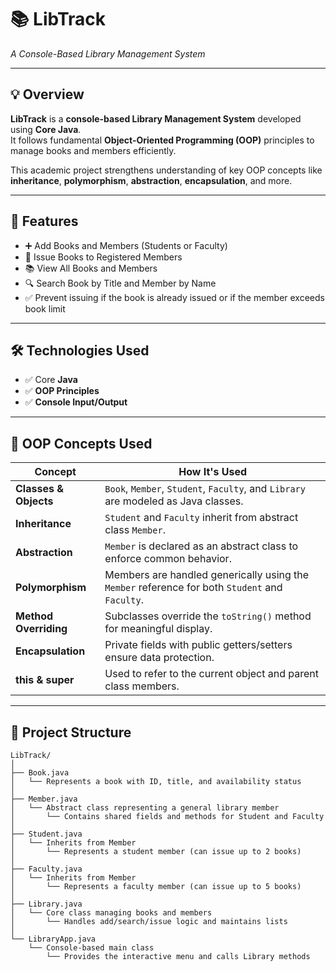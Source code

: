 # 📚 LibTrack  
*A Console-Based Library Management System*

---

## 💡 Overview

**LibTrack** is a **console-based Library Management System** developed using **Core Java**.  
It follows fundamental **Object-Oriented Programming (OOP)** principles to manage books and members efficiently.  

This academic project strengthens understanding of key OOP concepts like **inheritance**, **polymorphism**, **abstraction**, **encapsulation**, and more.

---

## 🔧 Features

- ➕ Add Books and Members (Students or Faculty)
- 📕 Issue Books to Registered Members
- 📚 View All Books and Members
- 🔍 Search Book by Title and Member by Name
- ✅ Prevent issuing if the book is already issued or if the member exceeds book limit

---

## 🛠️ Technologies Used

- ✅ Core **Java**
- ✅ **OOP Principles**
- ✅ **Console Input/Output**

---

## 🧠 OOP Concepts Used

| Concept               | How It's Used                                                                                  |
|-----------------------|-----------------------------------------------------------------------------------------------|
| **Classes & Objects** | `Book`, `Member`, `Student`, `Faculty`, and `Library` are modeled as Java classes.            |
| **Inheritance**       | `Student` and `Faculty` inherit from abstract class `Member`.                                 |
| **Abstraction**       | `Member` is declared as an abstract class to enforce common behavior.                         |
| **Polymorphism**      | Members are handled generically using the `Member` reference for both `Student` and `Faculty`.|
| **Method Overriding** | Subclasses override the `toString()` method for meaningful display.                           |
| **Encapsulation**     | Private fields with public getters/setters ensure data protection.                            |
| **this & super**      | Used to refer to the current object and parent class members.                                 |

---

## 📁 Project Structure

```
LibTrack/
│
├── Book.java
│   └── Represents a book with ID, title, and availability status
│
├── Member.java
│   └── Abstract class representing a general library member
│       └── Contains shared fields and methods for Student and Faculty
│
├── Student.java
│   └── Inherits from Member
│       └── Represents a student member (can issue up to 2 books)
│
├── Faculty.java
│   └── Inherits from Member
│       └── Represents a faculty member (can issue up to 5 books)
│
├── Library.java
│   └── Core class managing books and members
│       └── Handles add/search/issue logic and maintains lists
│
└── LibraryApp.java
    └── Console-based main class
        └── Provides the interactive menu and calls Library methods
```
